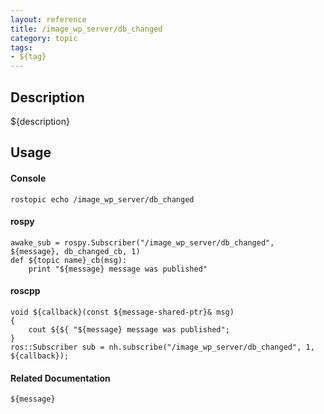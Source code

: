 ```yaml
---
layout: reference
title: /image_wp_server/db_changed
category: topic
tags: 
- ${tag}
---
```


## Description
${description}

## Usage
#### Console
```
rostopic echo /image_wp_server/db_changed
```

#### rospy
```
awake_sub = rospy.Subscriber("/image_wp_server/db_changed", ${message}, db_changed_cb, 1)
def ${topic name}_cb(msg):
    print "${message} message was published"
```

#### roscpp
```
void ${callback}(const ${message-shared-ptr}& msg)
{
    cout ${${ "${message} message was published";
}
ros::Subscriber sub = nh.subscribe("/image_wp_server/db_changed", 1, ${callback});
```

#### Related Documentation
``${message}``  